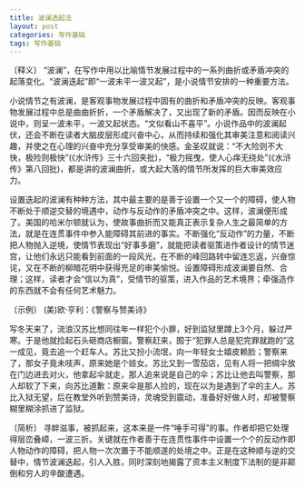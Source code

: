 ```yaml
---
title: 波澜迭起法
layout: post
categories: 写作基础
tags: 写作基础
---
```


〔释义〕 “波澜”，在写作中用以比喻情节发展过程中的一系列曲折或矛盾冲突的起落变化。“波澜迭起”即“一波未平一波又起”，是小说情节安排的一种重要方法。

小说情节之有波澜，是客观事物发展过程中固有的曲折和矛盾冲突的反映。客观事物发展过程中总是曲曲折折，一个矛盾解决了，又出现了新的矛盾。因而反映在小说中，则呈一波未平，一波又起状态。“文似看山不喜平”。小说作品中的波澜起伏，还会不断在读者大脑皮层形成兴奋中心，从而持续和强化其审美注意和阅读兴趣，并使之在心理的兴奋中充分享受审美的快感。金圣叹就说：“不大险则不大快，极险则极快”(《水浒传》三十六回夹批)，“极力摇曳，使人心痒无挠处”(《水浒传》第八回批)，都是讲的波澜曲折，或大起大落的情节所发挥的巨大审美效应力。

设置迭起的波澜有种种方法，其中最主要的是善于设置一个又一个的障碍，使人物不断处于顺逆交替的境遇中，动作与反动作的矛盾冲突之中。这样，波澜便形成了。美国的哈米尔顿就认为，使故事曲折而又能真正表示复杂人生之最简单的方法，就是在连贯事件中参入能障碍其前进的事实。不断强化“反动作”的力量，不断把人物抛入逆境，使情节表现出“好事多磨”，就能把读者驱策进作者设计的情节迷宫，让他们永远只能看到前面的一段风光，在不断的峰回路转中留连忘返，兴奋惊诧，又在不断的柳暗花明中获得充足的审美愉悦。设置障碍形成波澜要自然、合理；这样，读者才会“信以为真”，受情节的驱策，进入作品的艺术境界；牵强造作的东西就不会有任何艺术魅力。

〔示例〕 (美)欧·亨利：《警察与赞美诗》

写冬天来了，流浪汉苏比想同往年一样犯个小罪，好到监狱里蹲上3个月，躲过严寒。于是他就捡起石头砸商店橱窗。警察赶来，囿于“犯罪人总是犯完罪就跑的”这一成见，竟去追一个赶车人。苏比又扮小流氓，向一年轻女士嬉皮赖脸；警察来了，那女子竟未吱声，原来她是个妓女。苏比又到一雪茄店，见有人将一把绸伞放在门边进去对火，他拿起伞就走，那人追来说是自己的伞；苏比让他去叫警察，那人却软了下来，向苏比道歉：原来伞是那人捡的，现在以为是遇到了伞的主人。苏比入狱无望，后在教堂外听到赞美诗，灵魂受到震动，准备好好做人时，却被警察糊里糊涂抓进了监狱。

〔简析〕 寻衅滋事，被抓起来，这本来是一件“唾手可得”的事。作者却把它处理得层峦叠嶂，一波三折。关键就在作者善于在连贯性事件中设置一个个的反动作即人物动作的障碍，把人物一次次置于不能顺遂的处境之中。正是在这种顺与逆的交替中，情节波澜迭起，引人入胜，同时深刻地揭露了资本主义制度下法制的是非颠倒和穷人的辛酸遭遇。 